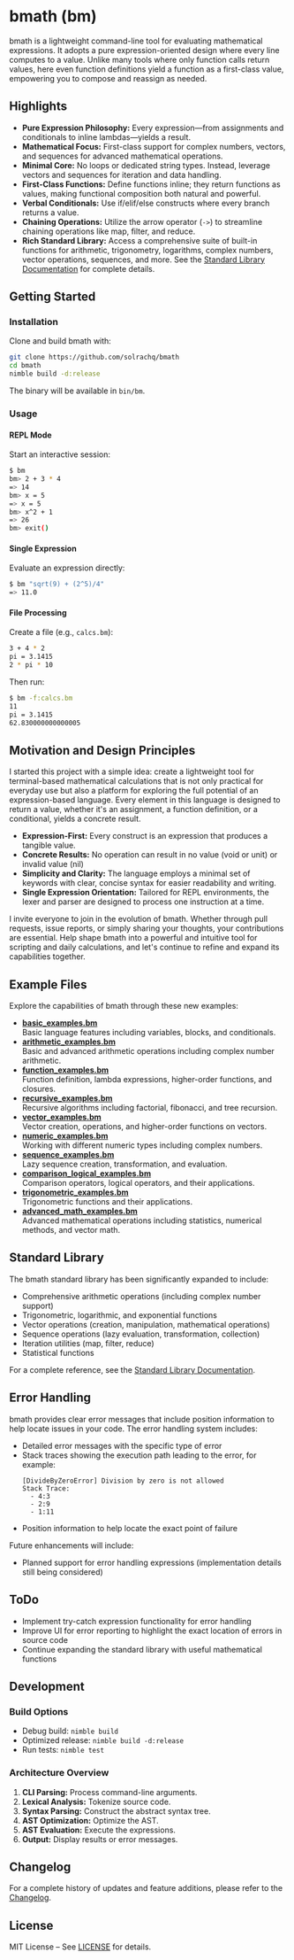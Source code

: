 # bmath (bm)

bmath is a lightweight command-line tool for evaluating mathematical expressions. It adopts a pure expression-oriented design where every line computes to a value. Unlike many tools where only function calls return values, here even function definitions yield a function as a first-class value, empowering you to compose and reassign as needed.

## Highlights

- **Pure Expression Philosophy:** Every expression—from assignments and conditionals to inline lambdas—yields a result.
- **Mathematical Focus:** First-class support for complex numbers, vectors, and sequences for advanced mathematical operations.
- **Minimal Core:** No loops or dedicated string types. Instead, leverage vectors and sequences for iteration and data handling.
- **First-Class Functions:** Define functions inline; they return functions as values, making functional composition both natural and powerful.
- **Verbal Conditionals:** Use if/elif/else constructs where every branch returns a value.
- **Chaining Operations:** Utilize the arrow operator (`->`) to streamline chaining operations like map, filter, and reduce.
- **Rich Standard Library:** Access a comprehensive suite of built-in functions for arithmetic, trigonometry, logarithms, complex numbers, vector operations, sequences, and more. See the [Standard Library Documentation](docs/stdlib.md) for complete details.

## Getting Started

### Installation

Clone and build bmath with:

```bash
git clone https://github.com/solrachq/bmath
cd bmath
nimble build -d:release
```

The binary will be available in `bin/bm`.

### Usage

#### REPL Mode

Start an interactive session:

```bash
$ bm
bm> 2 + 3 * 4
=> 14
bm> x = 5
=> x = 5
bm> x^2 + 1
=> 26
bm> exit()
```

#### Single Expression

Evaluate an expression directly:

```bash
$ bm "sqrt(9) + (2^5)/4"
=> 11.0
```

#### File Processing

Create a file (e.g., `calcs.bm`):

```bash
3 + 4 * 2
pi = 3.1415
2 * pi * 10
```

Then run:

```bash
$ bm -f:calcs.bm
11
pi = 3.1415
62.830000000000005
```

## Motivation and Design Principles

I started this project with a simple idea: create a lightweight tool for terminal-based mathematical calculations that is not only practical for everyday use but also a platform for exploring the full potential of an expression-based language. Every element in this language is designed to return a value, whether it's an assignment, a function definition, or a conditional, yields a concrete result.

- **Expression-First:** Every construct is an expression that produces a tangible value.
- **Concrete Results:** No operation can result in no value (void or unit) or invalid value (nil)
- **Simplicity and Clarity:** The language employs a minimal set of keywords with clear, concise syntax for easier readability and writing.
- **Single Expression Orientation:** Tailored for REPL environments, the lexer and parser are designed to process one instruction at a time.

I invite everyone to join in the evolution of bmath. Whether through pull requests, issue reports, or simply sharing your thoughts, your contributions are essential. Help shape bmath into a powerful and intuitive tool for scripting and daily calculations, and let's continue to refine and expand its capabilities together.

## Example Files

Explore the capabilities of bmath through these new examples:

- **[basic_examples.bm](examples/basic_examples.bm)**  
  Basic language features including variables, blocks, and conditionals.
- **[arithmetic_examples.bm](examples/arithmetic_examples.bm)**  
  Basic and advanced arithmetic operations including complex number arithmetic.
- **[function_examples.bm](examples/function_examples.bm)**  
  Function definition, lambda expressions, higher-order functions, and closures.
- **[recursive_examples.bm](examples/recursive_examples.bm)**  
  Recursive algorithms including factorial, fibonacci, and tree recursion.
- **[vector_examples.bm](examples/vector_examples.bm)**  
  Vector creation, operations, and higher-order functions on vectors.
- **[numeric_examples.bm](examples/numeric_examples.bm)**  
  Working with different numeric types including complex numbers.
- **[sequence_examples.bm](examples/sequence_examples.bm)**  
  Lazy sequence creation, transformation, and evaluation.
- **[comparison_logical_examples.bm](examples/comparison_logical_examples.bm)**  
  Comparison operators, logical operators, and their applications.
- **[trigonometric_examples.bm](examples/trigonometric_examples.bm)**  
  Trigonometric functions and their applications.
- **[advanced_math_examples.bm](examples/advanced_math_examples.bm)**  
  Advanced mathematical operations including statistics, numerical methods, and vector math.

## Standard Library

The bmath standard library has been significantly expanded to include:

- Comprehensive arithmetic operations (including complex number support)
- Trigonometric, logarithmic, and exponential functions
- Vector operations (creation, manipulation, mathematical operations)
- Sequence operations (lazy evaluation, transformation, collection)
- Iteration utilities (map, filter, reduce)
- Statistical functions

For a complete reference, see the [Standard Library Documentation](docs/stdlib.md).

## Error Handling

bmath provides clear error messages that include position information to help locate issues in your code. The error handling system includes:

- Detailed error messages with the specific type of error
- Stack traces showing the execution path leading to the error, for example:
  ```
  [DivideByZeroError] Division by zero is not allowed
  Stack Trace:
    - 4:3
    - 2:9
    - 1:11
  ```
- Position information to help locate the exact point of failure

Future enhancements will include:
- Planned support for error handling expressions (implementation details still being considered)

## ToDo

- Implement try-catch expression functionality for error handling
- Improve UI for error reporting to highlight the exact location of errors in source code
- Continue expanding the standard library with useful mathematical functions

## Development

### Build Options

- Debug build: `nimble build`
- Optimized release: `nimble build -d:release`
- Run tests: `nimble test`

### Architecture Overview

1. **CLI Parsing:** Process command-line arguments.
2. **Lexical Analysis:** Tokenize source code.
3. **Syntax Parsing:** Construct the abstract syntax tree.
4. **AST Optimization:** Optimize the AST.
5. **AST Evaluation:** Execute the expressions.
6. **Output:** Display results or error messages.

## Changelog

For a complete history of updates and feature additions, please refer to the [Changelog](changelog).

## License

MIT License – See [LICENSE](LICENSE) for details.